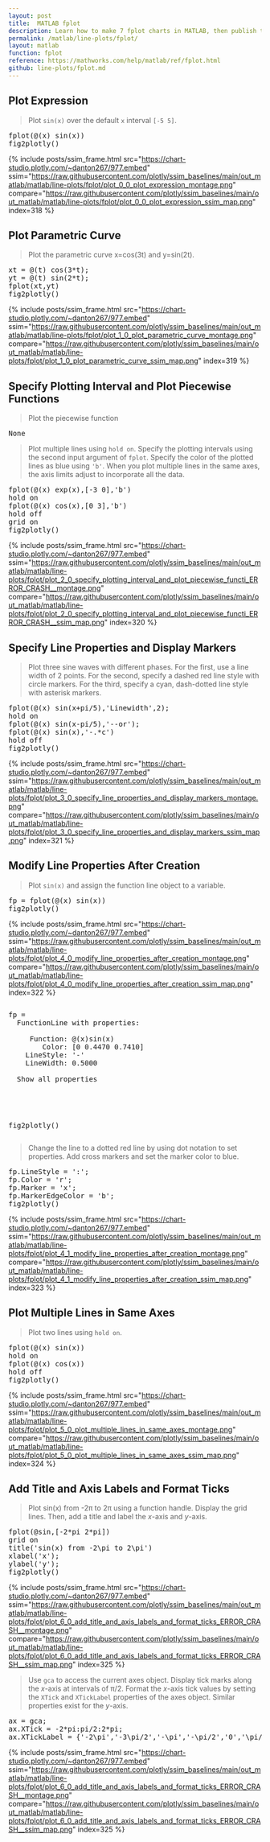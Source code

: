 ```yaml
---
layout: post
title:  MATLAB fplot
description: Learn how to make 7 fplot charts in MATLAB, then publish them to the Web with Plotly.
permalink: /matlab/line-plots/fplot/
layout: matlab
function: fplot
reference: https://mathworks.com/help/matlab/ref/fplot.html
github: line-plots/fplot.md
---
```


## Plot Expression

> Plot `sin(x)` over the default `x` interval `[-5 5]`.

<pre class="mcode">fplot(@(x) sin(x))
fig2plotly()</pre>
{% include posts/ssim_frame.html 
  src="https://chart-studio.plotly.com/~danton267/977.embed" 
  ssim="https://raw.githubusercontent.com/plotly/ssim_baselines/main/out_matlab/matlab/line-plots/fplot/plot_0_0_plot_expression_montage.png" 
  compare="https://raw.githubusercontent.com/plotly/ssim_baselines/main/out_matlab/matlab/line-plots/fplot/plot_0_0_plot_expression_ssim_map.png" 
  index=318
%}



<!--------------------- EXAMPLE BREAK ------------------------->

## Plot Parametric Curve

> Plot the parametric curve x=cos(3t) and y=sin(2t).

<pre class="mcode">xt = @(t) cos(3*t);
yt = @(t) sin(2*t);
fplot(xt,yt)
fig2plotly()</pre>
{% include posts/ssim_frame.html 
  src="https://chart-studio.plotly.com/~danton267/977.embed" 
  ssim="https://raw.githubusercontent.com/plotly/ssim_baselines/main/out_matlab/matlab/line-plots/fplot/plot_1_0_plot_parametric_curve_montage.png" 
  compare="https://raw.githubusercontent.com/plotly/ssim_baselines/main/out_matlab/matlab/line-plots/fplot/plot_1_0_plot_parametric_curve_ssim_map.png" 
  index=319
%}



<!--------------------- EXAMPLE BREAK ------------------------->

## Specify Plotting Interval and Plot Piecewise Functions

> Plot the piecewise function

> 

<pre class="mcode">None</pre>
> 

> Plot multiple lines using `hold on`. Specify the plotting intervals using the second input argument of `fplot`. Specify the color of the plotted lines as blue using `'b'`. When you plot multiple lines in the same axes, the axis limits adjust to incorporate all the data.

<pre class="mcode">fplot(@(x) exp(x),[-3 0],'b')
hold on
fplot(@(x) cos(x),[0 3],'b')
hold off
grid on
fig2plotly()</pre>
{% include posts/ssim_frame.html 
  src="https://chart-studio.plotly.com/~danton267/977.embed" 
  ssim="https://raw.githubusercontent.com/plotly/ssim_baselines/main/out_matlab/matlab/line-plots/fplot/plot_2_0_specify_plotting_interval_and_plot_piecewise_functi_ERROR_CRASH__montage.png" 
  compare="https://raw.githubusercontent.com/plotly/ssim_baselines/main/out_matlab/matlab/line-plots/fplot/plot_2_0_specify_plotting_interval_and_plot_piecewise_functi_ERROR_CRASH__ssim_map.png" 
  index=320
%}



<!--------------------- EXAMPLE BREAK ------------------------->

## Specify Line Properties and Display Markers

> Plot three sine waves with different phases. For the first, use a line width of 2 points. For the second, specify a dashed red line style with circle markers. For the third, specify a cyan, dash-dotted line style with asterisk markers.

<pre class="mcode">fplot(@(x) sin(x+pi/5),'Linewidth',2);
hold on
fplot(@(x) sin(x-pi/5),'--or');
fplot(@(x) sin(x),'-.*c')
hold off
fig2plotly()</pre>
{% include posts/ssim_frame.html 
  src="https://chart-studio.plotly.com/~danton267/977.embed" 
  ssim="https://raw.githubusercontent.com/plotly/ssim_baselines/main/out_matlab/matlab/line-plots/fplot/plot_3_0_specify_line_properties_and_display_markers_montage.png" 
  compare="https://raw.githubusercontent.com/plotly/ssim_baselines/main/out_matlab/matlab/line-plots/fplot/plot_3_0_specify_line_properties_and_display_markers_ssim_map.png" 
  index=321
%}



<!--------------------- EXAMPLE BREAK ------------------------->

## Modify Line Properties After Creation

> Plot `sin(x)` and assign the function line object to a variable.

<pre class="mcode">fp = fplot(@(x) sin(x))
fig2plotly()</pre>
{% include posts/ssim_frame.html 
  src="https://chart-studio.plotly.com/~danton267/977.embed" 
  ssim="https://raw.githubusercontent.com/plotly/ssim_baselines/main/out_matlab/matlab/line-plots/fplot/plot_4_0_modify_line_properties_after_creation_montage.png" 
  compare="https://raw.githubusercontent.com/plotly/ssim_baselines/main/out_matlab/matlab/line-plots/fplot/plot_4_0_modify_line_properties_after_creation_ssim_map.png" 
  index=322
%}

<pre class="mcode"><div class="codeoutput"><pre>fp = 
  FunctionLine with properties:

     Function: @(x)sin(x)
        Color: [0 0.4470 0.7410]
    LineStyle: '-'
    LineWidth: 0.5000

  Show all properties

</pre></div>
fig2plotly()</pre>
> Change the line to a dotted red line by using dot notation to set properties. Add cross markers and set the marker color to blue. 

<pre class="mcode">fp.LineStyle = ':';
fp.Color = 'r';
fp.Marker = 'x';
fp.MarkerEdgeColor = 'b';
fig2plotly()</pre>
{% include posts/ssim_frame.html 
  src="https://chart-studio.plotly.com/~danton267/977.embed" 
  ssim="https://raw.githubusercontent.com/plotly/ssim_baselines/main/out_matlab/matlab/line-plots/fplot/plot_4_1_modify_line_properties_after_creation_montage.png" 
  compare="https://raw.githubusercontent.com/plotly/ssim_baselines/main/out_matlab/matlab/line-plots/fplot/plot_4_1_modify_line_properties_after_creation_ssim_map.png" 
  index=323
%}



<!--------------------- EXAMPLE BREAK ------------------------->

## Plot Multiple Lines in Same Axes

> Plot two lines using `hold on`.

<pre class="mcode">fplot(@(x) sin(x))
hold on 
fplot(@(x) cos(x))
hold off
fig2plotly()</pre>
{% include posts/ssim_frame.html 
  src="https://chart-studio.plotly.com/~danton267/977.embed" 
  ssim="https://raw.githubusercontent.com/plotly/ssim_baselines/main/out_matlab/matlab/line-plots/fplot/plot_5_0_plot_multiple_lines_in_same_axes_montage.png" 
  compare="https://raw.githubusercontent.com/plotly/ssim_baselines/main/out_matlab/matlab/line-plots/fplot/plot_5_0_plot_multiple_lines_in_same_axes_ssim_map.png" 
  index=324
%}



<!--------------------- EXAMPLE BREAK ------------------------->

## Add Title and Axis Labels and Format Ticks

> Plot sin(x) from -2π to 2π using a function handle. Display the grid lines. Then, add a title and label the *x*-axis and *y*-axis.

<pre class="mcode">fplot(@sin,[-2*pi 2*pi])
grid on
title('sin(x) from -2\pi to 2\pi')
xlabel('x');
ylabel('y');
fig2plotly()</pre>
{% include posts/ssim_frame.html 
  src="https://chart-studio.plotly.com/~danton267/977.embed" 
  ssim="https://raw.githubusercontent.com/plotly/ssim_baselines/main/out_matlab/matlab/line-plots/fplot/plot_6_0_add_title_and_axis_labels_and_format_ticks_ERROR_CRASH__montage.png" 
  compare="https://raw.githubusercontent.com/plotly/ssim_baselines/main/out_matlab/matlab/line-plots/fplot/plot_6_0_add_title_and_axis_labels_and_format_ticks_ERROR_CRASH__ssim_map.png" 
  index=325
%}

> Use `gca` to access the current axes object. Display tick marks along the *x*-axis at intervals of π/2. Format the *x*-axis tick values by setting the `XTick` and `XTickLabel` properties of the axes object. Similar properties exist for the *y*-axis.

<pre class="mcode">ax = gca;
ax.XTick = -2*pi:pi/2:2*pi;
ax.XTickLabel = {'-2\pi','-3\pi/2','-\pi','-\pi/2','0','\pi/2','\pi','3\pi/2','2\pi'};</pre>
{% include posts/ssim_frame.html 
  src="https://chart-studio.plotly.com/~danton267/977.embed" 
  ssim="https://raw.githubusercontent.com/plotly/ssim_baselines/main/out_matlab/matlab/line-plots/fplot/plot_6_0_add_title_and_axis_labels_and_format_ticks_ERROR_CRASH__montage.png" 
  compare="https://raw.githubusercontent.com/plotly/ssim_baselines/main/out_matlab/matlab/line-plots/fplot/plot_6_0_add_title_and_axis_labels_and_format_ticks_ERROR_CRASH__ssim_map.png" 
  index=325
%}



<!--------------------- EXAMPLE BREAK ------------------------->

